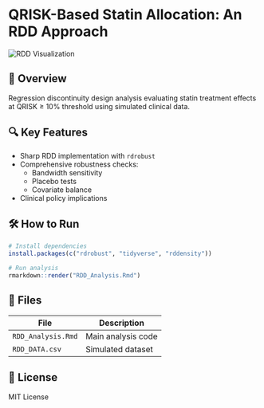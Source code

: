 # QRISK-Based Statin Allocation: An RDD Approach

![RDD Visualization](<img width="1152" height="1152" alt="image" src="https://github.com/user-attachments/assets/90be9ade-11fd-40dd-9ab7-0d95124fab8a" />
) 

## 📌 Overview
Regression discontinuity design analysis evaluating statin treatment effects at QRISK ≥ 10% threshold using simulated clinical data.

## 🔍 Key Features
- Sharp RDD implementation with `rdrobust`
- Comprehensive robustness checks:
  - Bandwidth sensitivity
  - Placebo tests
  - Covariate balance
- Clinical policy implications

## 🛠️ How to Run
```r
# Install dependencies
install.packages(c("rdrobust", "tidyverse", "rddensity"))

# Run analysis
rmarkdown::render("RDD_Analysis.Rmd")
```

## 📂 Files
| File | Description |
|------|-------------|
| `RDD_Analysis.Rmd` | Main analysis code |
| `RDD_DATA.csv` | Simulated dataset |

## 📜 License
MIT License
